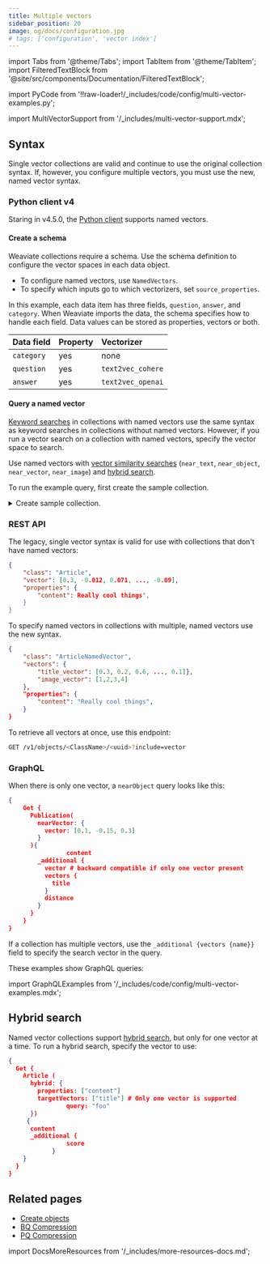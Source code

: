 ```yaml
---
title: Multiple vectors
sidebar_position: 20
image: og/docs/configuration.jpg
# tags: ['configuration', 'vector index']
---
```


import Tabs from '@theme/Tabs';
import TabItem from '@theme/TabItem';
import FilteredTextBlock from '@site/src/components/Documentation/FilteredTextBlock';

import PyCode from '!!raw-loader!/_includes/code/config/multi-vector-examples.py';

import MultiVectorSupport from '/_includes/multi-vector-support.mdx';

<MultiVectorSupport />

## Syntax

Single vector collections are valid and continue to use the original collection syntax. If, however, you configure multiple vectors, you must use the new, named vector syntax. 

### Python client v4

Staring in v4.5.0, the [Python client](/developers/weaviate/client-libraries/python.mdx) supports named vectors. 

#### Create a schema

Weaviate collections require a schema. Use the schema definition to configure the vector spaces in each data object.

- To configure named vectors, use `NamedVectors`.
- To specify which inputs go to which vectorizers, set `source_properties`.

<FilteredTextBlock
  text={PyCode}
  startMarker="# START SetSourceSchemaExample"
  endMarker="# END SetSourceSchemaExample"
  language="py"
/>

In this example, each data item has three fields, `question`, `answer`, and `category`. When Weaviate imports the data, the schema specifies how to handle each field. Data values can be stored as properties, vectors or both.

| Data field | Property | Vectorizer |
| :-- | :-- | :-- |
| `category` | yes | none |
| `question` | yes | `text2vec_cohere` | 
| `answer` | yes | `text2vec_openai` |

#### Query a named vector

[Keyword searches](/developers/weaviate/search/bm25.mdx) in collections with named vectors use the same syntax as keyword searches in collections without named vectors. However, if you run a vector search on a collection with named vectors, specify the vector space to search.

Use named vectors with [vector similarity searches](/developers/weaviate/search/similarity.md) (`near_text`, `near_object`, `near_vector`, `near_image`) and [hybrid search](/developers/weaviate/search/hybrid.md).

To run the example query, first create the sample collection.

<details>
  <summary>Create sample collection.</summary>

This code creates a sample collection and imports a small amount of data.<br/><br/>To run the code, you must have an OpenAI API key and a Cohere API key defined as local variables on your system.<br/><br/>OpenAi and Cohere are third party services. You may incur a cost if you exceed the limits of their free tiers.
 
<FilteredTextBlock
  text={PyCode}
  startMarker="# START LoadDataNamedVectors"
  endMarker="# END LoadDataNamedVectors"
  language="py"
/>

</details>

<FilteredTextBlock
  text={PyCode}
  startMarker="# START NamedVectorQueryExample"
  endMarker="# END NamedVectorQueryExample"
  language="py"
/>



### REST API

The legacy, single vector syntax is valid for use with collections that don't have named vectors:

```json
{
    "class": "Article",
    "vector": [0.3, -0.012, 0.071, ..., -0.09], 
    "properties": {
        "content": Really cool things",
    }
}
```

To specify named vectors in collections with multiple, named vectors use the new syntax.

```json
{
    "class": "ArticleNamedVector",
    "vectors": {
        "title_vector": [0.3, 0.2, 0.6, ..., 0.1]},
        "image_vector": [1,2,3,4]
    },
    "properties": {
        "content": "Really cool things",
    }
}
```

To retrieve all vectors at once, use this endpoint: 

```bash
GET /v1/objects/<ClassName>/<uuid>?include=vector
```

### GraphQL

When there is only one vector, a `nearObject` query looks like this:

```json
{
    Get {
      Publication(
        nearVector: {
          vector: [0.1, -0.15, 0.3]
        }
      ){
				content
        _additional {
          vector # backward compatible if only one vector present
          vectors {
            title
          }
          distance
        }
      }
    }
}
```

If a collection has multiple vectors, use the `_additional {vectors {name}}` field to specify the search vector in the query.

These examples show GraphQL queries:
 
import GraphQLExamples from '/_includes/code/config/multi-vector-examples.mdx';

<GraphQLExamples />

## Hybrid search

Named vector collections support [hybrid search](/weaviate/search/hybrid.md), but only for one vector at a time. To run a hybrid search, specify the vector to use:

```json
{
  Get {
    Article (
      hybrid: {
        properties: ["content"]
        targetVectors: ["title"] # Only one vector is supported
				query: "foo"
      })
     {
      content
      _additional {
				score
			}
    }
  }
}
``` 

## Related pages

- [Create objects](/weaviate/manage-data/create.mdx)
- [BQ Compression](/weaviate/configuration/bq-compression.md)
- [PQ Compression](/weaviate/configuration/pq-compression.md)

import DocsMoreResources from '/_includes/more-resources-docs.md';

<DocsMoreResources />
